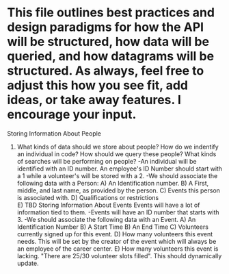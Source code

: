 This file outlines best practices and design paradigms for how the API will be structured, how data will be queried, and how datagrams will be structured. 
As always, feel free to adjust this how you see fit, add ideas, or take away features. I encourage your input. 
========================
Storing Information About People
1) What kinds of data should we store about people? How do we indentify an individual in code? How should we query these people? What kinds of searches will be performing on people?
  -An individual will be identified with an ID number. An employee's ID Number should start with a 1 while a volunteer's will be stored with a 2.
  -We should associate the following data with a Person:
   A) An Identification number.
   B) A First, middle, and last name, as provided by the person.
   C) Events this person is associated with.
   D) Qualifications or restrictions     
   E) TBD
Storing Information About Events
  Events will have a lot of information tied to them.
  -Events will have an ID number that starts with 3.
  -We should associate the following data with an Event.
    A) An Identification Number
    B) A Start Time
    B) An End Time
    C) Volunteers currently signed up for this event.
    D) How many volunteers this event needs. This will be set by the creator of the event which will always be an employee of the career center.
    E) How many volunteers this event is lacking. "There are 25/30 volunteer slots filled". This should dynamically update.
   
  
